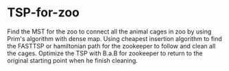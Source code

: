 # TSP-for-zoo
Find the MST for the zoo to connect all the animal cages in zoo by using Prim's algorithm with dense map. Using cheapest insertion algorithm to find the FASTTSP or hamiltonian path for the zookeeper to follow and clean all the cages. Optimize the TSP with B.a.B for zookeeper to return to the original starting point when he finish cleaning. 
